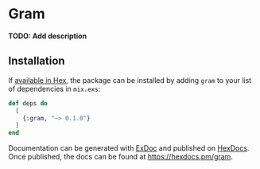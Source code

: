# Gram

**TODO: Add description**

## Installation

If [available in Hex](https://hex.pm/docs/publish), the package can be installed
by adding `gram` to your list of dependencies in `mix.exs`:

```elixir
def deps do
  [
    {:gram, "~> 0.1.0"}
  ]
end
```

Documentation can be generated with [ExDoc](https://github.com/elixir-lang/ex_doc)
and published on [HexDocs](https://hexdocs.pm). Once published, the docs can
be found at <https://hexdocs.pm/gram>.

